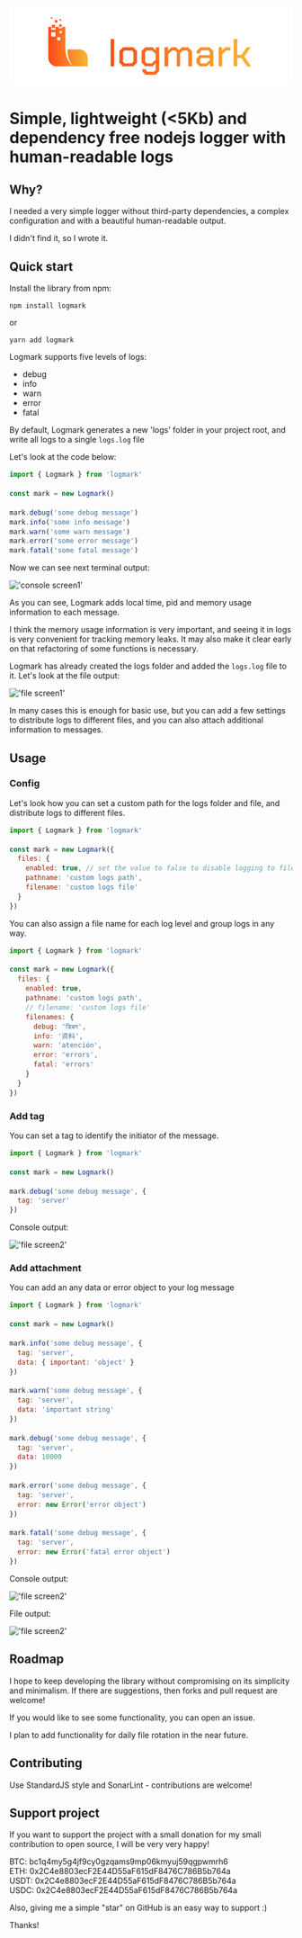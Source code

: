!['logmark logo'](./docs/img/logmark_primary_color.png)

# Simple, lightweight (<5Kb) and dependency free nodejs logger with human-readable logs
## Why?
I needed a very simple logger without third-party dependencies, a complex configuration and with a beautiful human-readable output. 

I didn't find it, so I wrote it.
## Quick start
Install the library from npm:

``` properties
npm install logmark
```
or
``` properties
yarn add logmark
```
Logmark supports five levels of logs:

- debug
- info
- warn
- error
- fatal

By default, Logmark generates a new 'logs' folder in your project root, and write all logs to a single `logs.log` file

Let's look at the code below:
```javascript
import { Logmark } from 'logmark'

const mark = new Logmark()

mark.debug('some debug message')
mark.info('some info message')
mark.warn('some warn message')
mark.error('some error message')
mark.fatal('some fatal message')
```
Now we can see next terminal output:   

!['console screen1'](./docs/img/console_screen1.png)

As you can see, Logmark adds local time, pid and memory usage information to each message.  

I think the memory usage information is very important, and seeing it in logs is very convenient for tracking memory leaks. It may also make it clear early on that refactoring of some functions is necessary.

Logmark has already created the logs folder and added the `logs.log` file to it.
Let's look at the file output:

!['file screen1'](./docs/img/file_screen1.png)

In many cases this is enough for basic use, but you can add a few settings to distribute logs to different files, and you can also attach additional information to messages.
## Usage
### Config
Let's look how you can set a custom path for the logs folder and file, and distribute logs to different files.

```javascript
import { Logmark } from 'logmark'

const mark = new Logmark({
  files: {
    enabled: true, // set the value to false to disable logging to files
    pathname: 'custom logs path',
    filename: 'custom logs file'
  }
})
```
You can also assign a file name for each log level and group logs in any way.

```javascript
import { Logmark } from 'logmark'

const mark = new Logmark({
  files: {
    enabled: true,
    pathname: 'custom logs path',
    // filename: 'custom logs file'
    filenames: {
      debug: 'डिबग',
      info: '资料',
      warn: 'atención',
      error: 'errors',
      fatal: 'errors'
    }
  }
})
```
### Add tag
You can set a tag to identify the initiator of the message.
```javascript
import { Logmark } from 'logmark'

const mark = new Logmark()

mark.debug('some debug message', {
  tag: 'server'
})
```
Console output:

!['file screen2'](./docs/img/console_screen2.png)
### Add attachment
You can add an any data or error object to your log message

```javascript
import { Logmark } from 'logmark'

const mark = new Logmark()

mark.info('some debug message', {
  tag: 'server',
  data: { important: 'object' }
})

mark.warn('some debug message', {
  tag: 'server',
  data: 'important string'
})

mark.debug('some debug message', {
  tag: 'server',
  data: 10000
})

mark.error('some debug message', {
  tag: 'server',
  error: new Error('error object')
})

mark.fatal('some debug message', {
  tag: 'server',
  error: new Error('fatal error object')
})
```
Console output:

!['file screen2'](./docs/img/console_screen3.png)

File output:

!['file screen2'](./docs/img/file_screen2.png)

## Roadmap
I hope to keep developing the library without compromising on its simplicity and minimalism. If there are suggestions, then forks and pull request are welcome!

If you would like to see some functionality, you can open an issue.

I plan to add functionality for daily file rotation in the near future.
## Contributing
Use StandardJS style and SonarLint - contributions are welcome! 
## Support project
If you want to support the project with a small donation for my small contribution to open source, I will be very very happy!

BTC: bc1q4my5g4jf9cy0gzqams9mp06kmyuj59qgpwmrh6  
ETH: 0x2C4e8803ecF2E44D55aF615dF8476C786B5b764a  
USDT: 0x2C4e8803ecF2E44D55aF615dF8476C786B5b764a  
USDC: 0x2C4e8803ecF2E44D55aF615dF8476C786B5b764a 

Also, giving me a simple "star" on GitHub is an easy way to support :)

Thanks!
